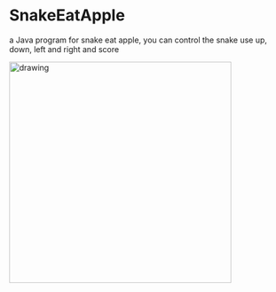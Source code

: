 # SnakeEatApple
a Java program for snake eat apple, you can control the snake use up, down, left and right and score

<img src="https://github.com/DanJYin/SnakeEatApple/assets/105461238/085fa412-00a5-48ca-aa57-8a97108103a0" alt="drawing" width="400"/>

